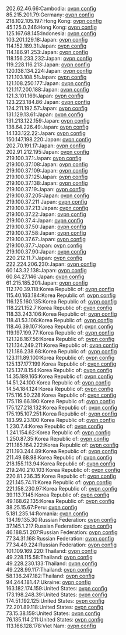 202.62.46.66:Cambodia: [ovpn config](vpn/202_62_46_66.ovpn)  
85.215.201.79:Germany: [ovpn config](vpn/85_215_201_79.ovpn)  
218.102.105.197:Hong Kong: [ovpn config](vpn/218_102_105_197.ovpn)  
45.125.0.246:Hong Kong: [ovpn config](vpn/45_125_0_246.ovpn)  
125.167.68.145:Indonesia: [ovpn config](vpn/125_167_68_145.ovpn)  
103.201.129.18:Japan: [ovpn config](vpn/103_201_129_18.ovpn)  
114.152.189.31:Japan: [ovpn config](vpn/114_152_189_31.ovpn)  
114.186.91.253:Japan: [ovpn config](vpn/114_186_91_253.ovpn)  
118.156.233.232:Japan: [ovpn config](vpn/118_156_233_232.ovpn)  
119.228.116.213:Japan: [ovpn config](vpn/119_228_116_213.ovpn)  
120.138.134.224:Japan: [ovpn config](vpn/120_138_134_224.ovpn)  
121.103.108.51:Japan: [ovpn config](vpn/121_103_108_51.ovpn)  
121.108.250.177:Japan: [ovpn config](vpn/121_108_250_177.ovpn)  
121.117.200.188:Japan: [ovpn config](vpn/121_117_200_188.ovpn)  
121.3.101.169:Japan: [ovpn config](vpn/121_3_101_169.ovpn)  
123.223.184.86:Japan: [ovpn config](vpn/123_223_184_86.ovpn)  
124.211.192.57:Japan: [ovpn config](vpn/124_211_192_57.ovpn)  
131.129.13.61:Japan: [ovpn config](vpn/131_129_13_61.ovpn)  
131.213.122.159:Japan: [ovpn config](vpn/131_213_122_159.ovpn)  
138.64.226.49:Japan: [ovpn config](vpn/138_64_226_49.ovpn)  
14.133.122.22:Japan: [ovpn config](vpn/14_133_122_22.ovpn)  
150.147.198.220:Japan: [ovpn config](vpn/150_147_198_220.ovpn)  
202.70.191.17:Japan: [ovpn config](vpn/202_70_191_17.ovpn)  
202.91.212.195:Japan: [ovpn config](vpn/202_91_212_195.ovpn)  
219.100.37.1:Japan: [ovpn config](vpn/219_100_37_1.ovpn)  
219.100.37.108:Japan: [ovpn config](vpn/219_100_37_108.ovpn)  
219.100.37.109:Japan: [ovpn config](vpn/219_100_37_109.ovpn)  
219.100.37.125:Japan: [ovpn config](vpn/219_100_37_125.ovpn)  
219.100.37.138:Japan: [ovpn config](vpn/219_100_37_138.ovpn)  
219.100.37.19:Japan: [ovpn config](vpn/219_100_37_19.ovpn)  
219.100.37.205:Japan: [ovpn config](vpn/219_100_37_205.ovpn)  
219.100.37.211:Japan: [ovpn config](vpn/219_100_37_211.ovpn)  
219.100.37.213:Japan: [ovpn config](vpn/219_100_37_213.ovpn)  
219.100.37.22:Japan: [ovpn config](vpn/219_100_37_22.ovpn)  
219.100.37.4:Japan: [ovpn config](vpn/219_100_37_4.ovpn)  
219.100.37.50:Japan: [ovpn config](vpn/219_100_37_50.ovpn)  
219.100.37.58:Japan: [ovpn config](vpn/219_100_37_58.ovpn)  
219.100.37.67:Japan: [ovpn config](vpn/219_100_37_67.ovpn)  
219.100.37.7:Japan: [ovpn config](vpn/219_100_37_7.ovpn)  
219.100.37.90:Japan: [ovpn config](vpn/219_100_37_90.ovpn)  
220.212.11.7:Japan: [ovpn config](vpn/220_212_11_7.ovpn)  
222.224.206.230:Japan: [ovpn config](vpn/222_224_206_230.ovpn)  
60.143.32.138:Japan: [ovpn config](vpn/60_143_32_138.ovpn)  
60.84.27.146:Japan: [ovpn config](vpn/60_84_27_146.ovpn)  
61.215.185.201:Japan: [ovpn config](vpn/61_215_185_201.ovpn)  
112.170.39.118:Korea Republic of: [ovpn config](vpn/112_170_39_118.ovpn)  
115.40.163.184:Korea Republic of: [ovpn config](vpn/115_40_163_184.ovpn)  
116.125.160.135:Korea Republic of: [ovpn config](vpn/116_125_160_135.ovpn)  
118.221.152.7:Korea Republic of: [ovpn config](vpn/118_221_152_7.ovpn)  
118.33.243.106:Korea Republic of: [ovpn config](vpn/118_33_243_106.ovpn)  
118.41.53.106:Korea Republic of: [ovpn config](vpn/118_41_53_106.ovpn)  
118.46.39.107:Korea Republic of: [ovpn config](vpn/118_46_39_107.ovpn)  
119.197.199.77:Korea Republic of: [ovpn config](vpn/119_197_199_77.ovpn)  
121.128.167.56:Korea Republic of: [ovpn config](vpn/121_128_167_56.ovpn)  
121.134.249.211:Korea Republic of: [ovpn config](vpn/121_134_249_211.ovpn)  
121.186.238.68:Korea Republic of: [ovpn config](vpn/121_186_238_68.ovpn)  
123.111.89.100:Korea Republic of: [ovpn config](vpn/123_111_89_100.ovpn)  
125.137.177.199:Korea Republic of: [ovpn config](vpn/125_137_177_199.ovpn)  
125.137.8.154:Korea Republic of: [ovpn config](vpn/125_137_8_154.ovpn)  
14.35.189.165:Korea Republic of: [ovpn config](vpn/14_35_189_165.ovpn)  
14.51.24.100:Korea Republic of: [ovpn config](vpn/14_51_24_100.ovpn)  
14.54.184.124:Korea Republic of: [ovpn config](vpn/14_54_184_124.ovpn)  
175.116.50.228:Korea Republic of: [ovpn config](vpn/175_116_50_228.ovpn)  
175.119.66.190:Korea Republic of: [ovpn config](vpn/175_119_66_190.ovpn)  
175.127.218.132:Korea Republic of: [ovpn config](vpn/175_127_218_132.ovpn)  
175.195.107.251:Korea Republic of: [ovpn config](vpn/175_195_107_251.ovpn)  
183.99.23.100:Korea Republic of: [ovpn config](vpn/183_99_23_100.ovpn)  
1.230.7.4:Korea Republic of: [ovpn config](vpn/1_230_7_4.ovpn)  
1.241.154.62:Korea Republic of: [ovpn config](vpn/1_241_154_62.ovpn)  
1.250.87.35:Korea Republic of: [ovpn config](vpn/1_250_87_35.ovpn)  
211.185.164.222:Korea Republic of: [ovpn config](vpn/211_185_164_222.ovpn)  
211.193.244.89:Korea Republic of: [ovpn config](vpn/211_193_244_89.ovpn)  
211.49.68.98:Korea Republic of: [ovpn config](vpn/211_49_68_98.ovpn)  
218.155.113.94:Korea Republic of: [ovpn config](vpn/218_155_113_94.ovpn)  
219.240.210.103:Korea Republic of: [ovpn config](vpn/219_240_210_103.ovpn)  
220.81.236.35:Korea Republic of: [ovpn config](vpn/220_81_236_35.ovpn)  
221.145.74.11:Korea Republic of: [ovpn config](vpn/221_145_74_11.ovpn)  
221.158.230.97:Korea Republic of: [ovpn config](vpn/221_158_230_97.ovpn)  
39.113.7.145:Korea Republic of: [ovpn config](vpn/39_113_7_145.ovpn)  
49.168.62.135:Korea Republic of: [ovpn config](vpn/49_168_62_135.ovpn)  
38.25.15.67:Peru: [ovpn config](vpn/38_25_15_67.ovpn)  
5.181.235.14:Romania: [ovpn config](vpn/5_181_235_14.ovpn)  
134.19.135.30:Russian Federation: [ovpn config](vpn/134_19_135_30.ovpn)  
37.145.1.217:Russian Federation: [ovpn config](vpn/37_145_1_217.ovpn)  
46.188.51.207:Russian Federation: [ovpn config](vpn/46_188_51_207.ovpn)  
77.34.31.168:Russian Federation: [ovpn config](vpn/77_34_31_168.ovpn)  
77.34.49.224:Russian Federation: [ovpn config](vpn/77_34_49_224.ovpn)  
101.109.169.220:Thailand: [ovpn config](vpn/101_109_169_220.ovpn)  
49.228.115.58:Thailand: [ovpn config](vpn/49_228_115_58.ovpn)  
49.228.230.133:Thailand: [ovpn config](vpn/49_228_230_133.ovpn)  
49.228.99.117:Thailand: [ovpn config](vpn/49_228_99_117.ovpn)  
58.136.247.182:Thailand: [ovpn config](vpn/58_136_247_182.ovpn)  
94.244.181.47:Ukraine: [ovpn config](vpn/94_244_181_47.ovpn)  
163.182.174.159:United States: [ovpn config](vpn/163_182_174_159.ovpn)  
173.198.248.39:United States: [ovpn config](vpn/173_198_248_39.ovpn)  
174.51.192.125:United States: [ovpn config](vpn/174_51_192_125.ovpn)  
72.201.89.118:United States: [ovpn config](vpn/72_201_89_118.ovpn)  
73.15.38.159:United States: [ovpn config](vpn/73_15_38_159.ovpn)  
76.135.114.211:United States: [ovpn config](vpn/76_135_114_211.ovpn)  
113.166.128.178:Viet Nam: [ovpn config](vpn/113_166_128_178.ovpn)  
